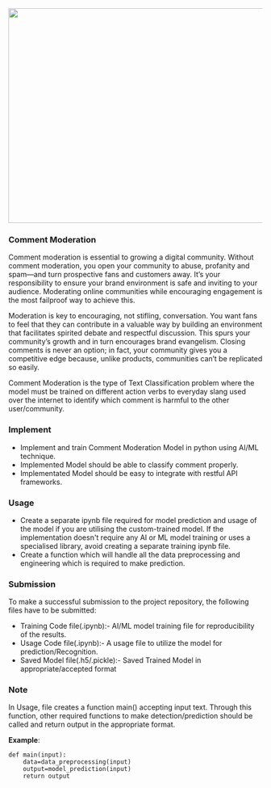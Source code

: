 <img src="https://www.wpexplorer.com/wp-content/uploads/wordpress-comment-moderation-guide-beginners.jpg" height=425 width=1250>


### Comment Moderation

Comment moderation is essential to growing a digital community. Without comment moderation, you open your community to abuse, profanity and spam—and turn prospective fans and customers away. It’s your responsibility to ensure your brand environment is safe and inviting to your audience. Moderating online communities while encouraging engagement is the most failproof way to achieve this.

Moderation is key to encouraging, not stifling, conversation. You want fans to feel that they can contribute in a valuable way by building an environment that facilitates spirited debate and respectful discussion. This spurs your community’s growth and in turn encourages brand evangelism. Closing comments is never an option; in fact, your community gives you a competitive edge because, unlike products, communities can’t be replicated so easily.

Comment Moderation is the type of Text Classification problem where the model must be trained on different action verbs to everyday slang used over the internet to identify which comment is harmful to the other user/community.

### Implement

* Implement and train Comment Moderation Model in python using AI/ML technique.
* Implemented Model should be able to classify comment properly.
* Implementated Model should be easy to integrate with restful API frameworks.

### Usage

* Create a separate ipynb file required for model prediction and usage of the model if you are utilising the custom-trained model. If the implementation doesn't require any AI or ML model training or uses a specialised library, avoid creating a separate training ipynb file.
* Create a function which will handle all the data preprocessing and engineering which is required to make prediction.

### Submission

To make a successful submission to the project repository, the following files have to be submitted:

* Training Code file(.ipynb):- AI/ML model training file for reproducibility of the results.
* Usage Code file(.ipynb):- A usage file to utilize the model for prediction/Recognition.
* Saved Model file(.h5/.pickle):- Saved Trained Model in appropriate/accepted format


### Note

In Usage, file creates a function main() accepting  input text. Through this function, other required functions to make detection/prediction should be called and return output in the appropriate format.

**Example**:
```
def main(input):
    data=data_preprocessing(input)
    output=model_prediction(input)
    return output
    
```